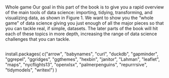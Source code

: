 #

Whole game
Our goal in this part of the book is to give you a rapid overview of the main tools of data science: importing, tidying, transforming, and visualizing data, as shown in Figure 1. We want to show you the “whole game” of data science giving you just enough of all the major pieces so that you can tackle real, if simple, datasets. The later parts of the book will hit each of these topics in more depth, increasing the range of data science challenges that you can tackle.

##

install.packages(
  c("arrow", "babynames", "curl", "duckdb", "gapminder",
    "ggrepel", "ggridges", "ggthemes", "hexbin", "janitor", "Lahman",
    "leaflet", "maps", "nycflights13", "openxlsx", "palmerpenguins",
    "repurrrsive", "tidymodels", "writexl")
  )
